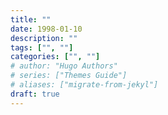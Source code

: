 ```yaml
---
title: ""
date: 1998-01-10
description: ""
tags: ["", ""]
categories: ["", ""]
# author: "Hugo Authors"
# series: ["Themes Guide"]
# aliases: ["migrate-from-jekyl"]
draft: true
---
```

